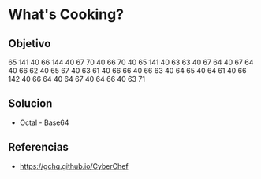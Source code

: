 # What's Cooking?

## Objetivo
65 141 40 66 144 40 67 70 40 66 70 40 65 141 40 63 63 40 67 64 40 67 64 40 66 62 40 65 67 40 63 61 40 66 66 40 66 63 40 64 65 40 64 61 40 66 142 40 66 64 40 64 67 40 64 66 40 63 71

## Solucion
- Octal - Base64

## Referencias
- https://gchq.github.io/CyberChef